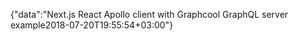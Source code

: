 {"data":"Next.js React Apollo client with Graphcool GraphQL server example2018-07-20T19:55:54+03:00"}

